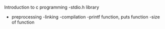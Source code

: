 Introduction to c programming 
-stdio.h library 
- preprocessing 
-linking 
-compilation 
-printf function, puts function 
-size of function 
